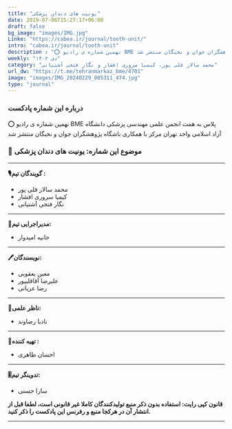 ```yaml
---
title: "یونیت های دندان پزشکی"
date: 2019-07-06T15:27:17+06:00
draft: false
bg_image: "images/IMG.jpg"
Linke: "https://cabea.ir/journal/tooth-unit/"
intro: "cabea.ir/journal/tooth-unit"
description : "⭕️ نهمین شماره ی رادیو BME پلاس به همت انجمن علمی مهندسی پزشکی دانشگاه آزاد اسلامی واحد تهران مرکز با همکاری باشگاه پژوهشگران جوان و نخبگان منتشر شد"
weekly: "دی ۱۴۰۲"
category: "محمد سالار قلی پور، کیمیا سروری افشار و نگار فتحی آشتیانی"
url_dw: "https://t.me/tehranmarkaz_bme/4701"
image: "images/IMG_20240229_085311_474.jpg"
type: "journal"
---
```



### درباره این شماره پادکست

⭕️ نهمین شماره ی رادیو BME پلاس به همت انجمن علمی مهندسی پزشکی دانشگاه آزاد اسلامی واحد تهران مرکز با همکاری باشگاه پژوهشگران جوان و نخبگان منتشر شد

### 📌 موضوع این شماره: یونیت های دندان پزشکی

-----------------------------

**🎙گویندگان تیم :**

- محمد سالار قلی پور 
- کیمیا سروری افشار
- نگار فتحی آشتیانی

-----------------------------

**📝مدیراجرایی تیم:**

- حانیه امیدوار

-----------------------------

**🖊نویسندگان:**
- معین یعقوبی
- علیرضا آقاقلیپور
- رضا عریانی

-----------------------------

**📝ناظر علمی:**
- نادیا رضاوند

-----------------------------
**🧰تهیه کننده :**

- احسان طاهری

-----------------------------
**🎚تدوینگر تیم:**

- سارا حسنی

**قانون کپی رایت: استفاده بدون ذکر منبع تولیدکنندگان کاملا غیر قانونی است، لطفا قبل از انتشار آن در هرکجا منبع و رفرنس این پادکست را ذکر کنید.**

--------------------------------------------------------
